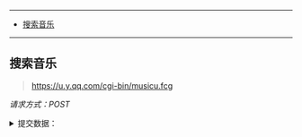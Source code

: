 
---
- [搜索音乐](#搜索音乐)
---

## 搜索音乐

> https://u.y.qq.com/cgi-bin/musicu.fcg

*请求方式：POST*

<details>
<summary>提交数据：</summary>

```json
{
        "comm": {
            "ct": "19",
            "cv": "1910"
        },
        "music": {
            "method": "DoSearchForQQMusicDesktop",
            "module": "music.search.SearchCgiService",
            "param": {
                "grp": 1, //多版本
                "num_per_page": 1, //搜索页数
                "page_num": 1, //数据返回条数
                "query": "" //搜索的歌名
            }
        }
    }
```

</details>

